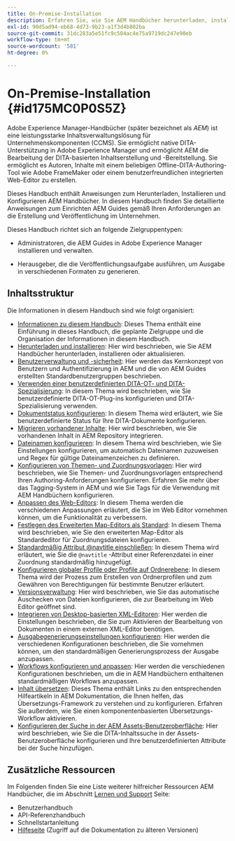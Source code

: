 ```yaml
---
title: On-Premise-Installation
description: Erfahren Sie, wie Sie AEM Handbücher herunterladen, installieren und konfigurieren.
exl-id: 90d5ad94-eb68-4d73-9b23-a1f3d4b802ba
source-git-commit: 31dc283a5e51fc9c504ac4e75a9719dc247e90eb
workflow-type: tm+mt
source-wordcount: '581'
ht-degree: 0%

---
```


# On-Premise-Installation {#id175MC0P0S5Z}

Adobe Experience Manager-Handbücher \(später bezeichnet als *AEM*\) ist eine leistungsstarke Inhaltsverwaltungslösung für Unternehmenskomponenten \(CCMS\). Sie ermöglicht native DITA-Unterstützung in Adobe Experience Manager und ermöglicht AEM die Bearbeitung der DITA-basierten Inhaltserstellung und -Bereitstellung. Sie ermöglicht es Autoren, Inhalte mit einem beliebigen Offline-DITA-Authoring-Tool wie Adobe FrameMaker oder einem benutzerfreundlichen integrierten Web-Editor zu erstellen.

Dieses Handbuch enthält Anweisungen zum Herunterladen, Installieren und Konfigurieren AEM Handbücher. In diesem Handbuch finden Sie detaillierte Anweisungen zum Einrichten AEM Guides gemäß Ihren Anforderungen an die Erstellung und Veröffentlichung im Unternehmen.

Dieses Handbuch richtet sich an folgende Zielgruppentypen:

- Administratoren, die AEM Guides in Adobe Experience Manager installieren und verwalten.

- Herausgeber, die die Veröffentlichungsaufgabe ausführen, um Ausgabe in verschiedenen Formaten zu generieren.


## Inhaltsstruktur

Die Informationen in diesem Handbuch sind wie folgt organisiert:

- [Informationen zu diesem Handbuch](#id175MC0P0S5Z): Dieses Thema enthält eine Einführung in dieses Handbuch, die geplante Zielgruppe und die Organisation der Informationen in diesem Handbuch.
- [Herunterladen und installieren](download-install.md#): Hier wird beschrieben, wie Sie AEM Handbücher herunterladen, installieren oder aktualisieren.
- [Benutzerverwaltung und -sicherheit](user-admin-sec.md#): Hier werden das Kernkonzept von Benutzern und Authentifizierung in AEM und die von AEM Guides erstellten Standardbenutzergruppen beschrieben.
- [Verwenden einer benutzerdefinierten DITA-OT- und DITA-Spezialisierung](dita-ot-specialization.md#): In diesem Thema wird beschrieben, wie Sie benutzerdefinierte DITA-OT-Plug-ins konfigurieren und DITA-Spezialisierung verwenden.
- [Dokumentstatus konfigurieren](customize-doc-state.md#): In diesem Thema wird erläutert, wie Sie benutzerdefinierte Status für Ihre DITA-Dokumente konfigurieren.
- [Migrieren vorhandener Inhalte](migrate-content.md#): Hier wird beschrieben, wie Sie vorhandenen Inhalt in AEM Repository integrieren.
- [Dateinamen konfigurieren](conf-file-names.md#): In diesem Thema wird beschrieben, wie Sie Einstellungen konfigurieren, um automatisch Dateinamen zuzuweisen und Regex für gültige Dateinamenzeichen zu definieren.
- [Konfigurieren von Themen- und Zuordnungsvorlagen](conf-template-tags.md#): Hier wird beschrieben, wie Sie Themen- und Zuordnungsvorlagen entsprechend Ihren Authoring-Anforderungen konfigurieren. Erfahren Sie mehr über das Tagging-System in AEM und wie Sie Tags für die Verwendung mit AEM Handbüchern konfigurieren.
- [Anpassen des Web-Editors](conf-web-editor.md#): In diesem Thema werden die verschiedenen Anpassungen erläutert, die Sie im Web Editor vornehmen können, um die Funktionalität zu verbessern.
- [Festlegen des Erweiterten Map-Editors als Standard](conf-map-editor.md#id194GHE0I0CW): In diesem Thema wird beschrieben, wie Sie den erweiterten Map-Editor als Standardeditor für Zuordnungsdateien konfigurieren.
- [Standardmäßig Attribut @navtitle einschließen](auto-add-navtitle.md#): In diesem Thema wird erläutert, wie Sie die `@navtitle` -Attribut einer Referenzdatei in einer Zuordnung standardmäßig hinzugefügt.
- [Konfigurieren globaler Profile oder Profile auf Ordnerebene](conf-folder-level.md#): In diesem Thema wird der Prozess zum Erstellen von Ordnerprofilen und zum Gewähren von Berechtigungen für bestimmte Benutzer erläutert.
- [Versionsverwaltung](version-management.md#): Hier wird beschrieben, wie Sie das automatische Auschecken von Dateien konfigurieren, die zur Bearbeitung im Web Editor geöffnet sind.
- [Integrieren von Desktop-basierten XML-Editoren](integrate-desktop-editors.md#): Hier werden die Einstellungen beschrieben, die Sie zum Aktivieren der Bearbeitung von Dokumenten in einem externen XML-Editor benötigen.
- [Ausgabegenerierungseinstellungen konfigurieren](conf-output-generation.md#): Hier werden die verschiedenen Konfigurationen beschrieben, die Sie vornehmen können, um den standardmäßigen Generierungsprozess der Ausgabe anzupassen.
- [Workflows konfigurieren und anpassen](customize-workflows.md#): Hier werden die verschiedenen Konfigurationen beschrieben, um die in AEM Handbüchern enthaltenen standardmäßigen Workflows anzupassen.
- [Inhalt übersetzen](translation.md#): Dieses Thema enthält Links zu den entsprechenden Hilfeartikeln in AEM Dokumentation, die Ihnen helfen, das Übersetzungs-Framework zu verstehen und zu konfigurieren. Erfahren Sie außerdem, wie Sie einen komponentenbasierten Übersetzungs-Workflow aktivieren.
- [Konfigurieren der Suche in der AEM Assets-Benutzeroberfläche](conf-dita-search.md#): Hier wird beschrieben, wie Sie die DITA-Inhaltssuche in der Assets-Benutzeroberfläche konfigurieren und Ihre benutzerdefinierten Attribute bei der Suche hinzufügen.


## Zusätzliche Ressourcen

Im Folgenden finden Sie eine Liste weiterer hilfreicher Ressourcen AEM Handbücher, die im Abschnitt [Lernen und Support](https://helpx.adobe.com/support/xml-documentation-for-experience-manager.html) Seite:

- Benutzerhandbuch
- API-Referenzhandbuch
- Schnellstartanleitung
- [Hilfeseite](https://helpx.adobe.com/xml-documentation-for-experience-manager/archive.html) \(Zugriff auf die Dokumentation zu älteren Versionen\)
